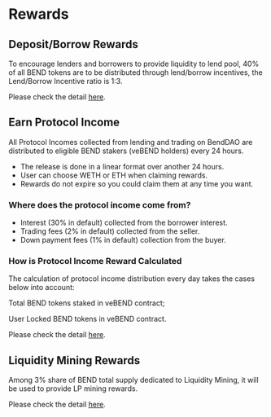 # Rewards

## Deposit/Borrow Rewards

To encourage lenders and borrowers to provide liquidity to lend pool, 40% of all BEND tokens are to be distributed through lend/borrow incentives,  the Lend/Borrow Incentive ratio is 1:3.

Please check the detail [here](../governance/bendenomics.md).

## Earn Protocol Income

All Protocol Incomes collected from lending and trading on BendDAO are distributed to eligible BEND stakers (veBEND holders) every 24 hours.

* The release is done in a linear format over another 24 hours.
* User can choose WETH or ETH when claiming rewards.&#x20;
* Rewards do not expire so you could claim them at any time you want.

### Where does the protocol income come from?

* Interest (30% in default) collected from the borrower interest.
* Trading fees (2% in default) collected from the seller.
* Down payment fees (1% in default) collection from the buyer.

### How is Protocol Income Reward Calculated

The calculation of protocol income distribution every day takes the cases below into account:

Total BEND tokens staked in veBEND contract;

User Locked BEND tokens in veBEND contract.

Please check the detail [here](../governance/vote-escrowed-bend-vebend.md).

## Liquidity Mining Rewards

Among 3% share of BEND total supply dedicated to Liquidity Mining, it will be used to provide LP mining rewards.

Please check the detail [here](../governance/bendenomics.md).

